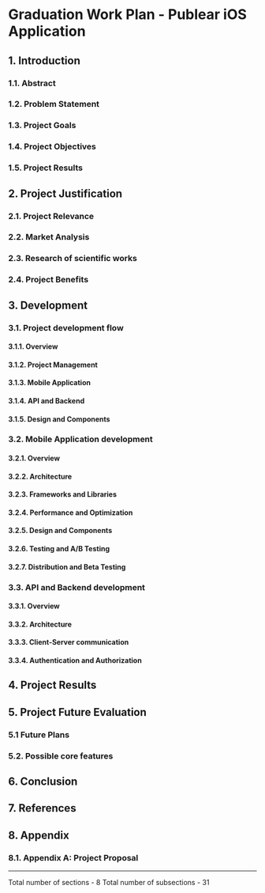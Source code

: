 # Graduation Work Plan - Publear iOS Application


## 1. Introduction

### 1.1. Abstract
### 1.2. Problem Statement
### 1.3. Project Goals
### 1.4. Project Objectives
### 1.5. Project Results


## 2. Project Justification

### 2.1. Project Relevance
### 2.2. Market Analysis
### 2.3. Research of scientific works
### 2.4. Project Benefits


## 3. Development

### 3.1. Project development flow

#### 3.1.1. Overview
#### 3.1.2. Project Management
#### 3.1.3. Mobile Application
#### 3.1.4. API and Backend
#### 3.1.5. Design and Components

### 3.2. Mobile Application development

#### 3.2.1. Overview
#### 3.2.2. Architecture
#### 3.2.3. Frameworks and Libraries
#### 3.2.4. Performance and Optimization
#### 3.2.5. Design and Components
#### 3.2.6. Testing and A/B Testing
#### 3.2.7. Distribution and Beta Testing

### 3.3. API and Backend development

#### 3.3.1. Overview
#### 3.3.2. Architecture
#### 3.3.3. Client-Server communication
#### 3.3.4. Authentication and Authorization

## 4. Project Results

## 5. Project Future Evaluation

### 5.1 Future Plans
### 5.2. Possible core features

## 6. Conclusion

## 7. References

## 8. Appendix

### 8.1. Appendix A: Project Proposal

---

Total number of sections - 8
Total number of subsections - 31